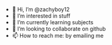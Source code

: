 - 👋 Hi, I’m @zachyboy12
- 👀 I’m interested in stuff
- 🌱 I’m currently learning subjects
- 💞️ I’m looking to collaborate on github
- 📫 How to reach me: by emailing me

<!---
zachyboy12/zachyboy12 is a ✨ special ✨ repository because its `README.md` (this file) appears on your GitHub profile.
You can click the Preview link to take a look at your changes.
--->
